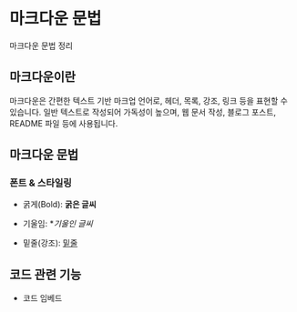 # 마크다운 문법

마크다운 문법 정리

## 마크다운이란

마크다운은 간편한 텍스트 기반 마크업 언어로, 헤더, 목록, 강조, 링크 등을 표현할 수 있습니다. 일반 텍스트로 작성되어 가독성이 높으며, 웹 문서 작성, 블로그 포스트, README 파일 등에 사용됩니다.



## 마크다운 문법

### 폰트 & 스타일링

- 굵게(Bold):  **굵은 글씨**

- 기울임: **기울인 글씨*

- 밑줄(강조): <u>밑줄</u>

  

## 코드 관련 기능

- 코드 임베드

```print("hello")


